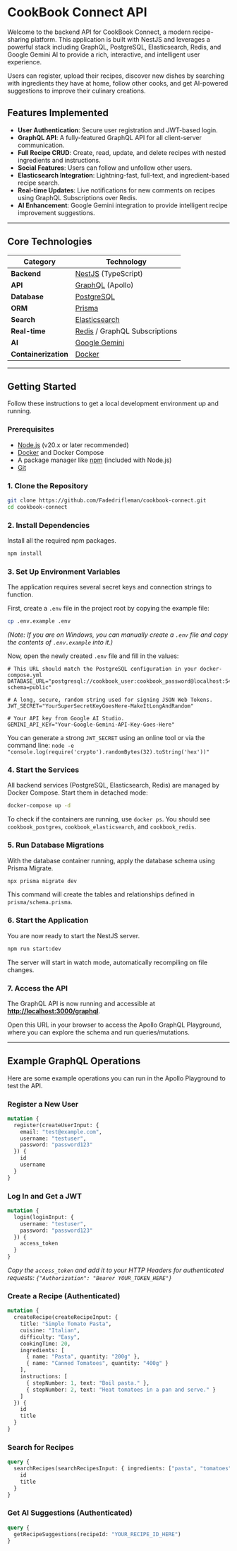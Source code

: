 # CookBook Connect API

Welcome to the backend API for CookBook Connect, a modern recipe-sharing platform. This application is built with NestJS and leverages a powerful stack including GraphQL, PostgreSQL, Elasticsearch, Redis, and Google Gemini AI to provide a rich, interactive, and intelligent user experience.

Users can register, upload their recipes, discover new dishes by searching with ingredients they have at home, follow other cooks, and get AI-powered suggestions to improve their culinary creations.

## Features Implemented

-   **User Authentication**: Secure user registration and JWT-based login.
-   **GraphQL API**: A fully-featured GraphQL API for all client-server communication.
-   **Full Recipe CRUD**: Create, read, update, and delete recipes with nested ingredients and instructions.
-   **Social Features**: Users can follow and unfollow other users.
-   **Elasticsearch Integration**: Lightning-fast, full-text, and ingredient-based recipe search.
-   **Real-time Updates**: Live notifications for new comments on recipes using GraphQL Subscriptions over Redis.
-   **AI Enhancement**: Google Gemini integration to provide intelligent recipe improvement suggestions.

---

## Core Technologies

| Category      | Technology                                    |
| ------------- | --------------------------------------------- |
| **Backend**   | [NestJS](https://nestjs.com/) (TypeScript)    |
| **API**       | [GraphQL](https://graphql.org/) (Apollo)      |
| **Database**  | [PostgreSQL](https://www.postgresql.org/)     |
| **ORM**       | [Prisma](https://www.prisma.io/)              |
| **Search**    | [Elasticsearch](https://www.elastic.co/)      |
| **Real-time** | [Redis](https://redis.io/) / GraphQL Subscriptions |
| **AI**        | [Google Gemini](https://ai.google.dev/)       |
| **Containerization** | [Docker](https://www.docker.com/)      |

---

## Getting Started

Follow these instructions to get a local development environment up and running.

### Prerequisites

-   [Node.js](https://nodejs.org/) (v20.x or later recommended)
-   [Docker](https://www.docker.com/products/docker-desktop/) and Docker Compose
-   A package manager like [npm](https://www.npmjs.com/) (included with Node.js)
-   [Git](https://git-scm.com/)

### 1. Clone the Repository

```bash
git clone https://github.com/Fadedrifleman/cookbook-connect.git
cd cookbook-connect
```

### 2. Install Dependencies

Install all the required npm packages.

```bash
npm install
```

### 3. Set Up Environment Variables

The application requires several secret keys and connection strings to function.

First, create a `.env` file in the project root by copying the example file:

```bash
cp .env.example .env
```
*(Note: If you are on Windows, you can manually create a `.env` file and copy the contents of `.env.example` into it.)*

Now, open the newly created `.env` file and fill in the values:

```env
# This URL should match the PostgreSQL configuration in your docker-compose.yml
DATABASE_URL="postgresql://cookbook_user:cookbook_password@localhost:5432/cookbook_db?schema=public"

# A long, secure, random string used for signing JSON Web Tokens.
JWT_SECRET="YourSuperSecretKeyGoesHere-MakeItLongAndRandom"

# Your API key from Google AI Studio.
GEMINI_API_KEY="Your-Google-Gemini-API-Key-Goes-Here"
```
You can generate a strong `JWT_SECRET` using an online tool or via the command line: `node -e "console.log(require('crypto').randomBytes(32).toString('hex'))"`

### 4. Start the Services

All backend services (PostgreSQL, Elasticsearch, Redis) are managed by Docker Compose. Start them in detached mode:

```bash
docker-compose up -d
```
To check if the containers are running, use `docker ps`. You should see `cookbook_postgres`, `cookbook_elasticsearch`, and `cookbook_redis`.

### 5. Run Database Migrations

With the database container running, apply the database schema using Prisma Migrate.

```bash
npx prisma migrate dev
```
This command will create the tables and relationships defined in `prisma/schema.prisma`.

### 6. Start the Application

You are now ready to start the NestJS server.

```bash
npm run start:dev
```
The server will start in watch mode, automatically recompiling on file changes.

### 7. Access the API

The GraphQL API is now running and accessible at **[http://localhost:3000/graphql](http://localhost:3000/graphql)**.

Open this URL in your browser to access the Apollo GraphQL Playground, where you can explore the schema and run queries/mutations.

---

## Example GraphQL Operations

Here are some example operations you can run in the Apollo Playground to test the API.

### Register a New User
```graphql
mutation {
  register(createUserInput: {
    email: "test@example.com",
    username: "testuser",
    password: "password123"
  }) {
    id
    username
  }
}
```

### Log In and Get a JWT
```graphql
mutation {
  login(loginInput: {
    username: "testuser",
    password: "password123"
  }) {
    access_token
  }
}
```
*Copy the `access_token` and add it to your HTTP Headers for authenticated requests: `{"Authorization": "Bearer YOUR_TOKEN_HERE"}`*

### Create a Recipe (Authenticated)
```graphql
mutation {
  createRecipe(createRecipeInput: {
    title: "Simple Tomato Pasta",
    cuisine: "Italian",
    difficulty: "Easy",
    cookingTime: 20,
    ingredients: [
      { name: "Pasta", quantity: "200g" },
      { name: "Canned Tomatoes", quantity: "400g" }
    ],
    instructions: [
      { stepNumber: 1, text: "Boil pasta." },
      { stepNumber: 2, text: "Heat tomatoes in a pan and serve." }
    ]
  }) {
    id
    title
  }
}
```

### Search for Recipes
```graphql
query {
  searchRecipes(searchRecipesInput: { ingredients: ["pasta", "tomatoes"] }) {
    id
    title
  }
}
```

### Get AI Suggestions (Authenticated)
```graphql
query {
  getRecipeSuggestions(recipeId: "YOUR_RECIPE_ID_HERE")
}
```
